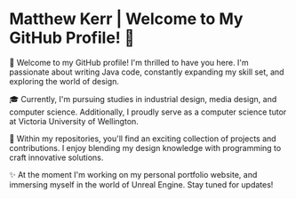 # Matthew Kerr | Welcome to My GitHub Profile! 👋

👋 Welcome to my GitHub profile! I'm thrilled to have you here. I'm passionate about writing Java code, constantly expanding my skill set, and exploring the world of design.

🎓 Currently, I'm pursuing studies in industrial design, media design, and computer science. Additionally, I proudly serve as a computer science tutor at Victoria University of Wellington. 

🚀 Within my repositories, you'll find an exciting collection of projects and contributions. I enjoy blending my design knowledge with programming to craft innovative solutions. 

✨ At the moment I'm working on my personal portfolio website, and immersing myself in the world of Unreal Engine. Stay tuned for updates!
